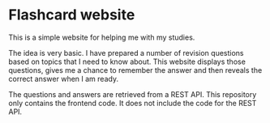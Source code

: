 # Flashcard website

This is a simple website for helping me with my studies. 

The idea is very basic. I have prepared a number of revision questions based on topics that I need to know about. This website displays those questions, gives me a chance to remember the answer and then reveals the correct answer when I am ready.

The questions and answers are retrieved from a REST API. This repository only contains the frontend code. It does not include the code for the REST API.
